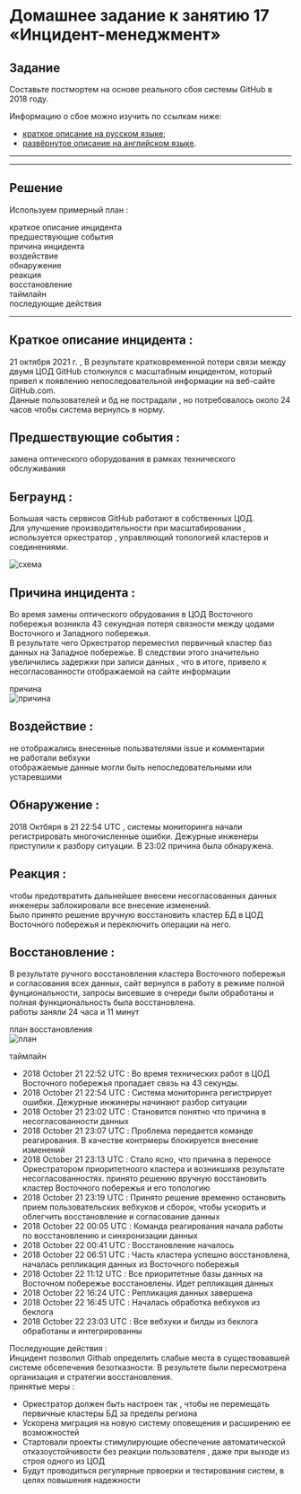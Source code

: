 # Домашнее задание к занятию 17 «Инцидент-менеджмент»

## Задание

Составьте постмортем на основе реального сбоя системы GitHub в 2018 году.

Информацию о сбое можно изучить по ссылкам ниже:

* [краткое описание на русском языке](https://habr.com/ru/post/427301/);
* [развёрнутое описание на английском языке](https://github.blog/2018-10-30-oct21-post-incident-analysis/).
------------
------------

## Решение

Используем примерный план :  

краткое описание инцидента  
предшествующие события  
причина инцидента  
воздействие  
обнаружение  
реакция  
восстановление  
таймлайн  
последующие действия  


------------

## Краткое описание инцидента :   
21 октября 2021 г. , В результате кратковременной потери связи между двумя ЦОД GitHub столкнулся с масштабным  инцидентом, который привел к появлению непоследовательной информации на веб-сайте GitHub.com.  
Данные пользователей и бд не пострадали , но потребовалось около 24 часов чтобы система вернулсь в норму.  

## Предшествующие события :  
замена оптического оборудования в рамках технического обслуживания  
  
## Беграунд :  
Большая часть сервисов GitHub работают в собственных ЦОД.  
Для улучшение производительности при масштабировании , используется оркестратор , управляющий топологией кластеров и соединениями.  

![схема](normal-topology.webp)
  
## Причина инцидента :  
Во время замены оптического обрудования в ЦОД Восточного побережья возникла 43 секундная потеря связности  между цодами Восточного и Западного побережья.  
В результате чего Оркестратор переместил первичный кластер баз данных на Западное побережье. В следствии этого значительно увеличились задержки при записи данных , что в итоге, привело к несогласованности отображаемой на сайте информации  

причина  
![причина](invalid-topology.webp)

## Воздействие :  
не отображались внесенные пользвателями issue и комментарии  
не работали вебхуки   
отображаемые данные могли быть непоследовательными или устаревшими  
  
  
## Обнаружение :  
2018 Октбяря в 21 22:54 UTC , системы мониторинга начали регистрировать многочисленные ошибки. Дежурные инженеры приступили к разбору ситуации. В 23:02 причина была обнаружена.  
  
## Реакция :  
чтобы предотвратить дальнейшее внесени несогласованных данных инженеры заблокировали все внесение изменений.  
Было принято решение вручную восстановить кластер БД в ЦОД Восточного побережья и переключить операции на него.  

## Восстановление :  
В результате ручного восстановления кластера Восточного побережья и согласования всех данных, сайт вернулся в работу в режиме полной фунциональности, запросы висевшие в очереди были обработаны и полная функциональность была восстановлена.  
работы заняли 24 часа и 11 минут  

план восстановления  
![план](./recovery-flow.webp)

таймлайн  
*   2018 October 21 22:52 UTC : Во время технических работ в ЦОД Восточного побережья пропадает связь на 43 секунды. 
*   2018 October 21 22:54 UTC : Система мониторинга регистрирует ошибки. Дежурные инжинеры начинают разбор ситуации  
*   2018 October 21 23:02 UTC : Становится понятно что причина в несогласованности данных  
*   2018 October 21 23:07 UTC : Проблема передается команде реагирования. В качестве контрмеры блокируется внесение изменений  
*   2018 October 21 23:13 UTC : Стало ясно, что причина в переносе Оркестратором приоритетноого кластера и возникшихв  результате несогласованностях. принято решению вручную восстановить кластер Восточного побережья и его топологию  
*   2018 October 21 23:19 UTC : Принято решение временно остановить прием пользовательских вебхуков и сборок, чтобы ускорить и облегчить восстановление и согласование данных  
*   2018 October 22 00:05 UTC : Команда реагирования начала работы по восстановлению и синхронизации данных  
*   2018 October 22 00:41 UTC : Восстановление началось  
*   2018 October 22 06:51 UTC : Часть кластера успешно восстановлена, началась репликация данных из Восточного побережья  
*   2018 October 22 11:12 UTC : Все приоритетные базы данных на Восточном побережье восстановлены. Идет репликация данных  
*   2018 October 22 16:24 UTC : Репликация данных завершена  
*   2018 October 22 16:45 UTC : Началась обработка вебхуков из беклога  
*   2018 October 22 23:03 UTC : Все вебхуки и билды из беклога обработаны и интегрированны  

Последующие действия :  
Инцидент позволил Githab определить слабые места в существовавшей системе обсепечения безотказности. В результете были пересмотрена организация и стратегии восстановления.    
принятые меры   :  
*	Оркестратор должен быть настроен так , чтобы не перемещать первичные кластеры БД за пределы региона  
*	Ускорена миграция на новую систему оповещения и расширению ее возможностей  
*   Стартовали проекты стимулирующие обеспечение автоматической отказоустойчивости без реакции пользователя , даже при выходе из строя одного из ЦОД   
*	Будут проводиться регулярные првоерки и тестирования систем, в целях повышения надежности  



